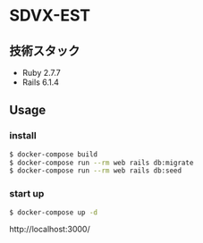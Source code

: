 # SDVX-EST
## 技術スタック
- Ruby 2.7.7
- Rails 6.1.4

## Usage

### install

```sh
$ docker-compose build
$ docker-compose run --rm web rails db:migrate
$ docker-compose run --rm web rails db:seed
```

### start up

```sh
$ docker-compose up -d
```

http://localhost:3000/